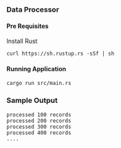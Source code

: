 ### Data Processor

#### Pre Requisites
Install Rust
```
curl https://sh.rustup.rs -sSf | sh
```

#### Running Application
```
cargo run src/main.rs
```


### Sample Output
```
processed 100 records
processed 200 records
processed 300 records
processed 400 records
....
```